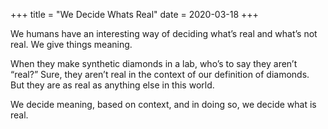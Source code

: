 +++
title = "We Decide Whats Real"
date = 2020-03-18
+++

We humans have an interesting way of deciding what’s real and what’s not real. We give things meaning.

When they make synthetic diamonds in a lab, who’s to say they aren’t “real?” Sure, they aren’t real in the context of our definition of diamonds. But they are as real as anything else in this world. 

We decide meaning, based on context, and in doing so, we decide what is real.